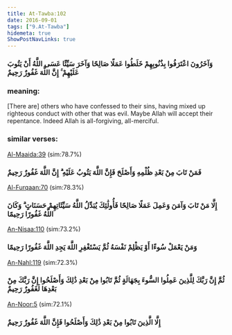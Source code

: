 ```yaml
---
title: At-Tawba:102
date: 2016-09-01
tags: ["9.At-Tawba"]
hidemeta: true 
ShowPostNavLinks: true 
---
```

### وَآخَرُونَ اعْتَرَفُوا بِذُنُوبِهِمْ خَلَطُوا عَمَلًا صَالِحًا وَآخَرَ سَيِّئًا عَسَى اللَّهُ أَنْ يَتُوبَ عَلَيْهِمْ ۚ إِنَّ اللَّهَ غَفُورٌ رَحِيمٌ
### meaning: 
[There are] others who have confessed to their sins, having mixed up righteous conduct with other that was evil. Maybe Allah will accept their repentance. Indeed Allah is all-forgiving, all-merciful.
### similar verses: 

[Al-Maaida:39](/5/39) (sim:78.7%)

### فَمَنْ تَابَ مِنْ بَعْدِ ظُلْمِهِ وَأَصْلَحَ فَإِنَّ اللَّهَ يَتُوبُ عَلَيْهِ ۗ إِنَّ اللَّهَ غَفُورٌ رَحِيمٌ

[Al-Furqaan:70](/25/70) (sim:78.3%)

### إِلَّا مَنْ تَابَ وَآمَنَ وَعَمِلَ عَمَلًا صَالِحًا فَأُولَٰئِكَ يُبَدِّلُ اللَّهُ سَيِّئَاتِهِمْ حَسَنَاتٍ ۗ وَكَانَ اللَّهُ غَفُورًا رَحِيمًا

[An-Nisaa:110](/4/110) (sim:73.2%)

### وَمَنْ يَعْمَلْ سُوءًا أَوْ يَظْلِمْ نَفْسَهُ ثُمَّ يَسْتَغْفِرِ اللَّهَ يَجِدِ اللَّهَ غَفُورًا رَحِيمًا

[An-Nahl:119](/16/119) (sim:72.3%)

### ثُمَّ إِنَّ رَبَّكَ لِلَّذِينَ عَمِلُوا السُّوءَ بِجَهَالَةٍ ثُمَّ تَابُوا مِنْ بَعْدِ ذَٰلِكَ وَأَصْلَحُوا إِنَّ رَبَّكَ مِنْ بَعْدِهَا لَغَفُورٌ رَحِيمٌ

[An-Noor:5](/24/5) (sim:72.1%)

### إِلَّا الَّذِينَ تَابُوا مِنْ بَعْدِ ذَٰلِكَ وَأَصْلَحُوا فَإِنَّ اللَّهَ غَفُورٌ رَحِيمٌ

